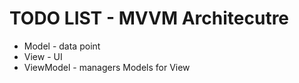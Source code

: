 # TODO LIST - MVVM Architecutre

* Model - data point
* View - UI
* ViewModel - managers Models for View
